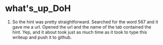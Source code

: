# what's_up_DoH

1. So the hint was pretty straightforward. Searched for the word 567 and it gave me a url. Opened the url and the name of the tab contained the hint. Yep, and it about took just as much time as it took to type this writeup and push it to github.

